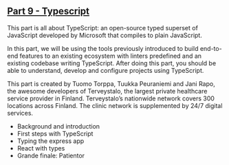 ## [Part 9 - Typescript](https://fullstackopen.com/en/part9)

This part is all about TypeScript: an open-source typed superset of JavaScript developed by Microsoft that compiles to plain JavaScript.

In this part, we will be using the tools previously introduced to build end-to-end features to an existing ecosystem with linters predefined and an existing codebase writing TypeScript. After doing this part, you should be able to understand, develop and configure projects using TypeScript.

This part is created by Tuomo Torppa, Tuukka Peuraniemi and Jani Rapo, the awesome developers of Terveystalo, the largest private healthcare service provider in Finland. Terveystalo’s nationwide network covers 300 locations across Finland. The clinic network is supplemented by 24/7 digital services.

- Background and introduction
- First steps with TypeScript
- Typing the express app
- React with types
- Grande finale: Patientor
